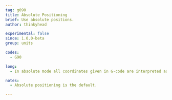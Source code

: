 ```yaml
---
tag: g090
title: Absolute Positioning
brief: Use absolute positions.
author: thinkyhead

experimental: false
since: 1.0.0-beta
group: units

codes:
  - G90

long:
  - In absolute mode all coordinates given in G-code are interpreted as positions in the logical coordinate space. This includes the extruder position unless overridden by [`M83`](/docs/gcode/M083.html).

notes:
  - Absolute positioning is the default.

---
```


